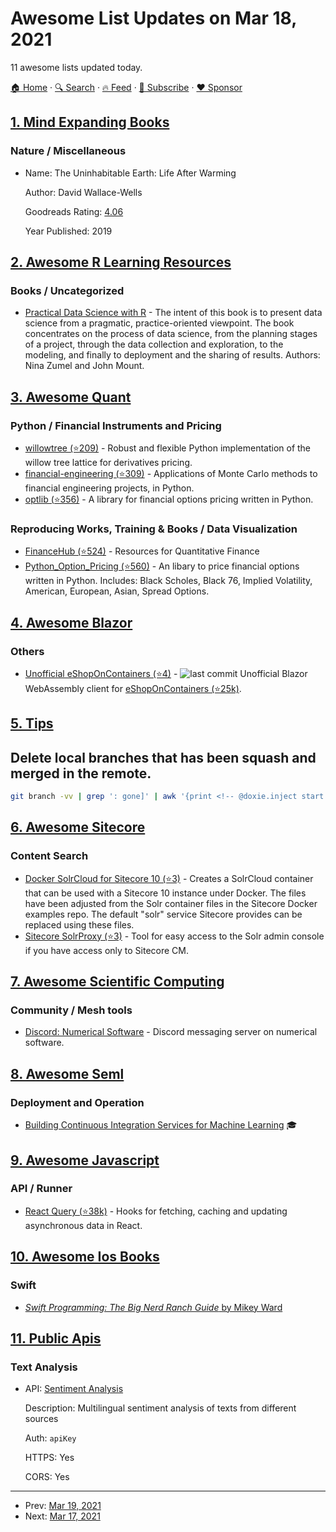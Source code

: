 # Awesome List Updates on Mar 18, 2021

11 awesome lists updated today.

[🏠 Home](/README.md) · [🔍 Search](https://www.trackawesomelist.com/search/) · [🔥 Feed](https://www.trackawesomelist.com/rss.xml) · [📮 Subscribe](https://trackawesomelist.us17.list-manage.com/subscribe?u=d2f0117aa829c83a63ec63c2f&id=36a103854c) · [❤️  Sponsor](https://github.com/sponsors/theowenyoung)



## [1. Mind Expanding Books](/content/hackerkid/Mind-Expanding-Books/README.md)

### Nature / Miscellaneous

- Name: The Uninhabitable Earth: Life After Warming

  Author: David Wallace-Wells

  Goodreads Rating: [4.06](https://www.goodreads.com/book/show/41552709-the-uninhabitable-earth)

  Year Published: 2019



## [2. Awesome R Learning Resources](/content/iamericfletcher/awesome-r-learning-resources/README.md)

### Books / Uncategorized

*   [Practical Data Science with R](https://www.manning.com/books/practical-data-science-with-r-second-edition#toc) - The intent of this book is to present data science from a pragmatic, practice-oriented viewpoint. The book concentrates on the process of data science, from the planning stages of a project, through the data collection and exploration, to the modeling, and finally to deployment and the sharing of results. Authors: Nina Zumel and John Mount.

## [3. Awesome Quant](/content/wilsonfreitas/awesome-quant/README.md)

### Python / Financial Instruments and Pricing

*   [willowtree (⭐209)](https://github.com/federicomariamassari/willowtree) - Robust and flexible Python implementation of the willow tree lattice for derivatives pricing.
*   [financial-engineering (⭐309)](https://github.com/federicomariamassari/financial-engineering) - Applications of Monte Carlo methods to financial engineering projects, in Python.
*   [optlib (⭐356)](https://github.com/dbrojas/optlib) - A library for financial options pricing written in Python.

### Reproducing Works, Training & Books / Data Visualization

*   [FinanceHub (⭐524)](https://github.com/Finance-Hub/FinanceHub) - Resources for Quantitative Finance
*   [Python\_Option\_Pricing (⭐560)](https://github.com/dedwards25/Python_Option_Pricing) - An libary to price financial options written in Python. Includes: Black Scholes, Black 76, Implied Volatility, American, European, Asian, Spread Options.

## [4. Awesome Blazor](/content/AdrienTorris/awesome-blazor/README.md)

### Others

*   [Unofficial eShopOnContainers (⭐4)](https://github.com/n-stefan/eshoponcontainers) - ![last commit](https://img.shields.io/github/last-commit/n-stefan/eshoponcontainers?style=flat-square\&cacheSeconds=86400) Unofficial Blazor WebAssembly client for [eShopOnContainers (⭐25k)](https://github.com/dotnet-architecture/eShopOnContainers).

## [5. Tips](/content/git-tips/tips/README.md)

## Delete local branches that has been squash and merged in the remote.

```sh
git branch -vv | grep ': gone]' | awk '{print <!-- @doxie.inject start -->}' | xargs git branch -D
```

## [6. Awesome Sitecore](/content/MartinMiles/awesome-sitecore/README.md)

### Content Search

*   [Docker SolrCloud for Sitecore 10 (⭐3)](https://github.com/jermdavis/Sitecore-SolrCloud-Docker) - Creates a SolrCloud container that can be used with a Sitecore 10 instance under Docker. The files have been adjusted from the Solr container files in the Sitecore Docker examples repo. The default "solr" service Sitecore provides can be replaced using these files.
*   [Sitecore SolrProxy (⭐3)](https://github.com/Antonytm/Sitecore.SolrProxy) - Tool for easy access to the Solr admin console if you have access only to Sitecore CM.

## [7. Awesome Scientific Computing](/content/nschloe/awesome-scientific-computing/README.md)

### Community / Mesh tools

*   [Discord: Numerical Software](https://discord.com/invite/hnTJ5MRX2Y) - Discord messaging server on numerical software.

## [8. Awesome Seml](/content/SE-ML/awesome-seml/README.md)

### Deployment and Operation

*   [Building Continuous Integration Services for Machine Learning](http://pages.cs.wisc.edu/\~wentaowu/papers/kdd20-ci-for-ml.pdf) 🎓

## [9. Awesome Javascript](/content/sorrycc/awesome-javascript/README.md)

### API / Runner

*   [React Query (⭐38k)](https://github.com/tannerlinsley/react-query) - Hooks for fetching, caching and updating asynchronous data in React.

## [10. Awesome Ios Books](/content/bystritskiy/awesome-ios-books/README.md)

### Swift

*   [*Swift Programming: The Big Nerd Ranch Guide* by Mikey Ward](https://www.bignerdranch.com/books/swift-programming-the-big-nerd-ranch-guide-third-edition/)

## [11. Public Apis](/content/public-apis/public-apis/README.md)

### Text Analysis

- API: [Sentiment Analysis](https://www.meaningcloud.com/developer/sentiment-analysis)

  Description: Multilingual sentiment analysis of texts from different sources

  Auth: `apiKey`

  HTTPS: Yes

  CORS: Yes



---

- Prev: [Mar 19, 2021](/content/2021/03/19/README.md)
- Next: [Mar 17, 2021](/content/2021/03/17/README.md)